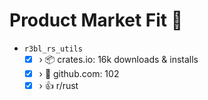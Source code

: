 # Product Market Fit 🦜

- `r3bl_rs_utils`
  - [x] › 📦 crates.io: 16k downloads & installs
  - [x] › 🌟 github.com: 102
  - [x] › 👍 r/rust
